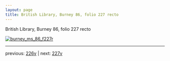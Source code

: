 ```yaml
---
layout: page
title: British Library, Burney 86, folio 227 recto
---
```


British Library, Burney 86, folio 227 recto

[![burney_ms_86_f227r](http://www.homermultitext.org/iipsrv?IIIF=/project/homer/pyramidal/deepzoom/bl/burney86imgs/v1/burney_ms_86_f227r.tif/full/800,/0/default.jpg)](http://www.homermultitext.org/ict2/?urn=urn:cite2:bl:burney86imgs.v1:burney_ms_86_f227r) 

---

previous:  [226v](../226v/) | next: [227v](../227v/)